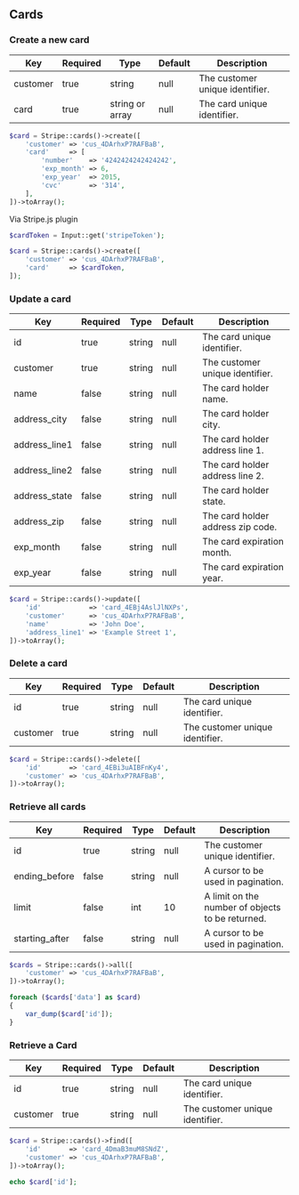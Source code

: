 ## Cards

### Create a new card

Key      | Required | Type            | Default | Description
-------- | -------- | --------------- | ------- | ------------------------------
customer | true     | string          | null    | The customer unique identifier.
card     | true     | string or array | null    | The card unique identifier.

```php
$card = Stripe::cards()->create([
	'customer' => 'cus_4DArhxP7RAFBaB',
	'card'     => [
		'number'    => '4242424242424242',
		'exp_month' => 6,
		'exp_year'  => 2015,
		'cvc'       => '314',
	],
])->toArray();
```

Via Stripe.js plugin

```php
$cardToken = Input::get('stripeToken');

$card = Stripe::cards()->create([
	'customer' => 'cus_4DArhxP7RAFBaB',
	'card'     => $cardToken,
]);
```

### Update a card

Key           | Required | Type   | Default | Description
------------- | -------- | ------ | ------- | ----------------------------------
id            | true     | string | null    | The card unique identifier.
customer      | true     | string | null    | The customer unique identifier.
name          | false    | string | null    | The card holder name.
address_city  | false    | string | null    | The card holder city.
address_line1 | false    | string | null    | The card holder address line 1.
address_line2 | false    | string | null    | The card holder address line 2.
address_state | false    | string | null    | The card holder state.
address_zip   | false    | string | null    | The card holder address zip code.
exp_month     | false    | string | null    | The card expiration month.
exp_year      | false    | string | null    | The card expiration year.

```php
$card = Stripe::cards()->update([
	'id'            => 'card_4EBj4AslJlNXPs',
	'customer'      => 'cus_4DArhxP7RAFBaB',
	'name'          => 'John Doe',
	'address_line1' => 'Example Street 1',
])->toArray();
```

### Delete a card

Key      | Required | Type   | Default | Description
-------- | -------- | ------ | ------- | ---------------------------------------
id       | true     | string | null    | The card unique identifier.
customer | true     | string | null    | The customer unique identifier.

```php
$card = Stripe::cards()->delete([
	'id'       => 'card_4EBi3uAIBFnKy4',
	'customer' => 'cus_4DArhxP7RAFBaB',
])->toArray();
```

### Retrieve all cards

Key            | Required | Type   | Default | Description
-------------- | -------- | ------ | ------- | ---------------------------------
id             | true     | string | null    | The customer unique identifier.
ending_before  | false    | string | null    | A cursor to be used in pagination.
limit          | false    | int    | 10      | A limit on the number of objects to be returned.
starting_after | false    | string | null    | A cursor to be used in pagination.

```php
$cards = Stripe::cards()->all([
	'customer' => 'cus_4DArhxP7RAFBaB',
])->toArray();

foreach ($cards['data'] as $card)
{
	var_dump($card['id']);
}
```

### Retrieve a Card

Key      | Required | Type   | Default | Description
-------- | -------- | ------ | ------- | ---------------------------------------
id       | true     | string | null    | The card unique identifier.
customer | true     | string | null    | The customer unique identifier.

```php
$card = Stripe::cards()->find([
	'id'       => 'card_4DmaB3muM8SNdZ',
	'customer' => 'cus_4DArhxP7RAFBaB',
])->toArray();

echo $card['id'];
```
